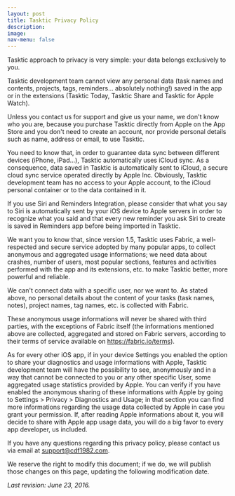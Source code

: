 ```yaml
---
layout: post
title: Tasktic Privacy Policy
description:
image:
nav-menu: false
---
```

Tasktic approach to privacy is very simple: your data belongs exclusively to you.

Tasktic development team cannot view any personal data (task names and contents, projects, tags, reminders... absolutely nothing!) saved in the app or in the extensions (Tasktic Today, Tasktic Share and Tasktic for Apple Watch).

Unless you contact us for support and give us your name, we don't know who you are, because you purchase Tasktic directly from Apple on the App Store and you don't need to create an account, nor provide personal details such as name, address or email, to use Tasktic.

You need to know that, in order to guarantee data sync between different devices (iPhone, iPad...), Tasktic automatically uses iCloud sync. As a consequence, data saved in Tasktic is automatically sent to iCloud, a secure cloud sync service operated directly by Apple Inc. Obviously, Tasktic development team has no access to your Apple account, to the iCloud personal container or to the data contained in it.

If you use Siri and Reminders Integration, please consider that what you say to Siri is automatically sent by your iOS device to Apple servers in order to recognize what you said and that every new reminder you ask Siri to create is saved in Reminders app before being imported in Tasktic.

We want you to know that, since version 1.5, Tasktic uses Fabric, a well-respected and secure service adopted by many popular apps, to collect anonymous and aggregated usage informations; we need data about crashes, number of users, most popular sections, features and activities performed with the app and its extensions, etc. to make Tasktic better, more powerful and reliable.

We can't connect data with a specific user, nor we want to. As stated above, no personal details about the content of your tasks (task names, notes), project names, tag names, etc. is collected with Fabric.

These anonymous usage informations will never be shared with third parties, with the exceptions of Fabric itself (the informations mentioned above are collected, aggregated and stored on Fabric servers, according to their terms of service available on <https://fabric.io/terms>).

As for every other iOS app, if in your device Settings you enabled the option to share your diagnostics and usage informations with Apple, Tasktic development team will have the possibility to see, anonymously and in a way that cannot be connected to you or any other specific User, some aggregated usage statistics provided by Apple. You can verify if you have enabled the anonymous sharing of these informations with Apple by going to Settings > Privacy > Diagnostics and Usage; in that section you can find more informations regarding the usage data collected by Apple in case you grant your permission. If, after reading Apple informations about it, you will decide to share with Apple app usage data, you will do a big favor to every app developer, us included.

If you have any questions regarding this privacy policy, please contact us via email at support@cdf1982.com.

We reserve the right to modify this document; if we do, we will publish those changes on this page, updating the following modification date.

*Last revision: June 23, 2016.*